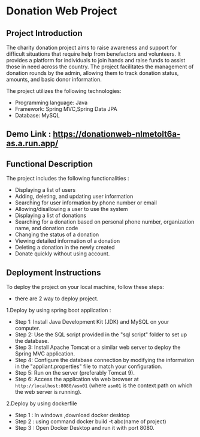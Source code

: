# Donation Web Project

## Project Introduction
The charity donation project aims to raise awareness and support for difficult situations that require help from benefactors and volunteers. It provides a platform for individuals to join hands and raise funds to assist those in need across the country. The project facilitates the management of donation rounds by the admin, allowing them to track donation status, amounts, and basic donor information. 

The project utilizes the following technologies:
- Programming language: Java
- Framework: Spring MVC,Spring Data JPA
- Database: MySQL
  
## Demo Link : https://donationweb-nlmetolt6a-as.a.run.app/

## Functional Description
The project includes the following functionalities :
- Displaying a list of users
- Adding, deleting, and updating user information
- Searching for user information by phone number or email
- Allowing/disallowing a user to use the system
- Displaying a list of donations
- Searching for a donation based on personal phone number, organization name, and donation code
- Changing the status of a donation
- Viewing detailed information of a donation
- Deleting a donation in the newly created
- Donate quickly without using account.

## Deployment Instructions
To deploy the project on your local machine, follow these steps: 
 - there are 2 way to deploy project.

1.Deploy by using spring boot application :
- Step 1: Install Java Development Kit (JDK) and MySQL on your computer.
- Step 2: Use the SQL script provided in the "sql script" folder to set up the database.
- Step 3: Install Apache Tomcat or a similar web server to deploy the Spring MVC application.
- Step 4: Configure the database connection by modifying the information in the "appliant.properties" file to match your configuration.
- Step 5: Run on the server (preferably Tomcat 9).
- Step 6: Access the application via web browser at `http://localhost:8080/asm01` (where `asm01` is the context path on which the web server is running).

2.Deploy by using dockerfile
- Step 1 : In windows ,download docker desktop
- Step 2 : using command docker build -t abc(name of project)
- Step 3 : Open Docker Desktop and run it with port 8080.
